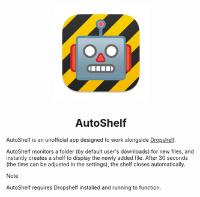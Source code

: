 <p align="center">
<img height="256" src="https://github.com/ShlomoCode/AutoShelf/raw/main/AutoShelf/Assets.xcassets/AppIcon.appiconset/AppIcon.png">
</p>

<h1 align="center">AutoShelf</h1>

AutoShelf is an unofficial app designed to work alongside [Dropshelf](https://pilotmoon.com/dropshelf).

AutoShelf monitors a folder (by default user's downloads) for new files, and instantly creates a shelf to display the newly added file. After 30 seconds (the time can be adjusted in the settings), the shelf closes automatically.

> [!NOTE]
>AutoShelf requires Dropshelf installed and running to function.
